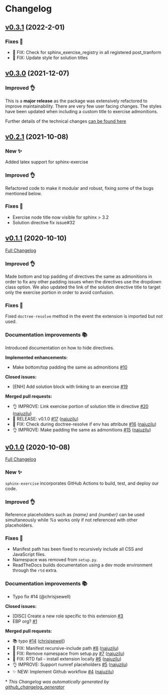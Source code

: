 # Changelog

## [v0.3.1](https://github.com/executablebooks/sphinx-exercise/tree/v0.3.1) (2022-2-01)

### Fixes 🐛

- 🐛 FIX: Check for sphinx_exercise_registry in all registered post_tranform
- 🐛 FIX: Update style for solution titles

## [v0.3.0](https://github.com/executablebooks/sphinx-exercise/tree/v0.3.0) (2021-12-07)

### Improved 👌

This is a **major release** as the package was extensively refactored to improve maintainability.
There are very few user facing changes. The styles have been updated when
including a custom title to exercise admonitions.

Further details of the technical changes [can be found here](https://github.com/executablebooks/sphinx-exercise/pull/37#issue-1038116091)


## [v0.2.1](https://github.com/executablebooks/sphinx-exercise/tree/v0.2.1) (2021-10-08)

### New ✨

Added latex support for sphinx-exercise

### Improved 👌

Refactored code to make it modular and robust, fixing some of the bugs mentioned below.

### Fixes 🐛

- Exercise node title now visible for sphinx > 3.2
- Solution directive fix issue#32

## [v0.1.1](https://github.com/executablebooks/sphinx-exercise/tree/v0.1.1) (2020-10-10)

[Full Changelog](https://github.com/executablebooks/sphinx-exercise/compare/v0.1.0...v0.1.1)

### Improved 👌

Made bottom and top padding of directives the same as admonitions in order to fix any other padding issues when the directives use the dropdown class option. We also updated the link of the solution directive title to target only the exercise portion in order to avoid confusion.

### Fixes 🐛

Fixed `doctree-resolve` method in the event the extension is imported but not used.

### Documentation improvements 📚

Introduced documentation on how to hide directives.

**Implemented enhancements:**

- Make bottom/top padding the same as admonitions [\#10](https://github.com/executablebooks/sphinx-exercise/issues/10)

**Closed issues:**

- \[ENH\] Add solution block with linking to an exercise [\#19](https://github.com/executablebooks/sphinx-exercise/issues/19)

**Merged pull requests:**

- 👌 IMPROVE: Link exercise portion of solution title in directive [\#20](https://github.com/executablebooks/sphinx-exercise/pull/20) ([najuzilu](https://github.com/najuzilu))
- 🚀 RELEASE: v0.1.0 [\#17](https://github.com/executablebooks/sphinx-exercise/pull/17) ([najuzilu](https://github.com/najuzilu))
- 🐛 FIX: Check during doctree-resolve if env has attribute [\#16](https://github.com/executablebooks/sphinx-exercise/pull/16) ([najuzilu](https://github.com/najuzilu))
- 👌 IMPROVE: Make padding the same as admonitions [\#15](https://github.com/executablebooks/sphinx-exercise/pull/15) ([najuzilu](https://github.com/najuzilu))

## [v0.1.0](https://github.com/executablebooks/sphinx-exercise/tree/v0.1.0) (2020-10-08)

[Full Changelog](https://github.com/executablebooks/sphinx-exercise/compare/8dd98b62aab873e660c8b09dcb88e22c082b1368...v0.1.0)

### New ✨

`sphinx-exercise` incorporates GitHub Actions to build, test, and deploy our code.

### Improved 👌

Reference placeholders such as _{name}_ and _{number}_ can be used simultaneously while _%s_ works only if not referenced with other placeholders.

### Fixes 🐛

- Manifest path has been fixed to recursively include all CSS and JavaScript files.
- Namespace was removed from `setup.py`.
- ReadTheDocs builds documentation using a dev mode environment through the `rtd` extra.

### Documentation improvements 📚

- Typo fix #14 (@chrisjsewell)


**Closed issues:**

- \[DISC\] Create a new role specific to this extension [\#3](https://github.com/executablebooks/sphinx-exercise/issues/3)
- EBP org? [\#1](https://github.com/executablebooks/sphinx-exercise/issues/1)

**Merged pull requests:**

- 📚 typo [\#14](https://github.com/executablebooks/sphinx-exercise/pull/14) ([chrisjsewell](https://github.com/chrisjsewell))
- 🐛 FIX: Manifest recursive-include path [\#8](https://github.com/executablebooks/sphinx-exercise/pull/8) ([najuzilu](https://github.com/najuzilu))
- 🐛 FIX: Remove namespace from setup.py [\#7](https://github.com/executablebooks/sphinx-exercise/pull/7) ([najuzilu](https://github.com/najuzilu))
- 🐛 FIX: RTD fail - install extension locally [\#6](https://github.com/executablebooks/sphinx-exercise/pull/6) ([najuzilu](https://github.com/najuzilu))
- 👌 IMPROVE: Support numref placeholders [\#5](https://github.com/executablebooks/sphinx-exercise/pull/5) ([najuzilu](https://github.com/najuzilu))
- ✨ NEW: Implement Github workflow [\#4](https://github.com/executablebooks/sphinx-exercise/pull/4) ([najuzilu](https://github.com/najuzilu))



\* *This Changelog was automatically generated by [github_changelog_generator](https://github.com/github-changelog-generator/github-changelog-generator)*
